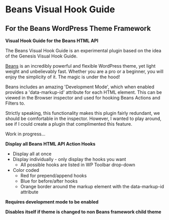 # Beans Visual Hook Guide 
## For the Beans WordPress Theme Framework
**Visual Hook Guide for the Beans HTML API**

The Beans Visual Hook Guide is an experimental plugin based on the idea of the Genesis Visual Hook Guide.

[Beans](http://www.getbeans.io/) is an incredibly powerful and flexible WordPress theme, yet light weight and unbelievably fast. 
Whether you are a pro or a beginner, you will enjoy the simplicity of it. The magic is under the hood!

Beans includes an amazing 'Development Mode', which when enabled provides a 'data-markup-id' attribute for each HTML element.
This can be viewed in the Browser inspector and used for hooking Beans Actions and Filters to.

Strictly speaking, this functionality makes this plugin fairly redundant, we should be comfortable in the inspector.
However, I wanted to play around, see if I could create a plugin that complimented this feature. 

Work in progress...

**Display all Beans HTML API Action Hooks**
- Display all at once
- Display individually - only display the hooks you want
    - All possible hooks are listed in WP Toolbar drop-down
- Color coded
    - Red for prepend/append hooks
    - Blue for before/after hooks
    - Orange border around the markup element with the data-markup-id attribute 


**Requires development mode to be enabled**

**Disables itself if theme is changed to non Beans framework child theme**






